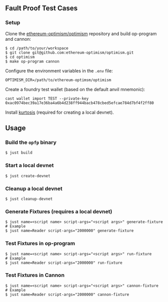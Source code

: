 ## Fault Proof Test Cases

### Setup

Clone the [ethereum-optimism/optimism](github.com:ethereum-optimism/optimism) repository and build op-program and cannon:
```shell
$ cd /path/to/your/workspace
$ git clone git@github.com:ethereum-optimism/optimism.git
$ cd optimism
$ make op-program cannon
```

Configure the environment variables in the `.env` file:
```shell
OPTIMISM_DIR=/path/to/ethereum-optimsm/optimism
```

Create a foundry test wallet (based on the default anvil mnemonic):
```shell
cast wallet import TEST --private-key 0xac0974bec39a17e36ba4a6b4d238ff944bacb478cbed5efcae784d7bf4f2ff80
```

Install [kurtosis](https://docs.kurtosis.com/install/) (required for creating a local devnet).

## Usage

### Build the `opfp` binary

```shell
$ just build
```

### Start a local devnet
```shell
$ just create-devnet
```

### Cleanup a local devnet
```shell
$ just cleanup-devnet
```

### Generate Fixtures (requires a local devnet)

```shell
$ just name=<script name> script-args="<script args>" generate-fixture
# Example
$ just name=Reader script-args="2000000" generate-fixture
```

### Test Fixtures in op-program

```shell
$ just name=<script name> script-args="<script args>" run-fixture
# Example
$ just name=Reader script-args="2000000" run-fixture
```

### Test Fixtures in Cannon

```shell
$ just name=<script name> script-args="<script args>" cannon-fixture
# Example
$ just name=Reader script-args="2000000" cannon-fixture
```
